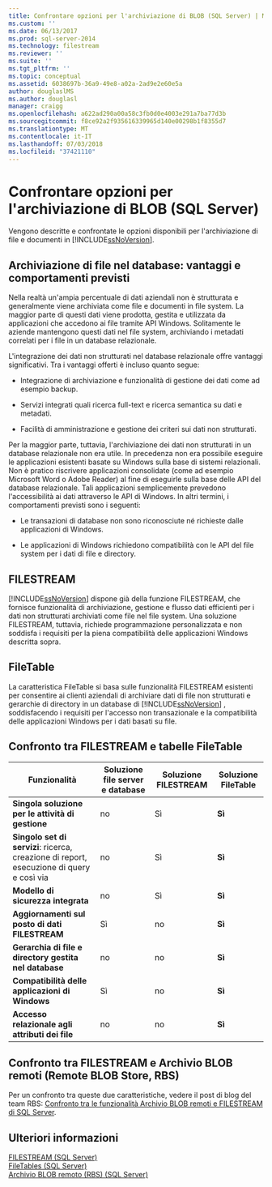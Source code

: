 ```yaml
---
title: Confrontare opzioni per l'archiviazione di BLOB (SQL Server) | Microsoft Docs
ms.custom: ''
ms.date: 06/13/2017
ms.prod: sql-server-2014
ms.technology: filestream
ms.reviewer: ''
ms.suite: ''
ms.tgt_pltfrm: ''
ms.topic: conceptual
ms.assetid: 6038697b-36a9-49e8-a02a-2ad9e2e60e5a
author: douglaslMS
ms.author: douglasl
manager: craigg
ms.openlocfilehash: a622ad290a00a58c3fb0d0e4003e291a7ba77d3b
ms.sourcegitcommit: f8ce92a2f935616339965d140e00298b1f8355d7
ms.translationtype: MT
ms.contentlocale: it-IT
ms.lasthandoff: 07/03/2018
ms.locfileid: "37421110"
---
```

# <a name="compare-options-for-storing-blobs-sql-server"></a>Confrontare opzioni per l'archiviazione di BLOB (SQL Server)
  Vengono descritte e confrontate le opzioni disponibili per l'archiviazione di file e documenti in [!INCLUDE[ssNoVersion](../../includes/ssnoversion-md.md)].  
  
##  <a name="Expectations"></a> Archiviazione di file nel database: vantaggi e comportamenti previsti  
 Nella realtà un'ampia percentuale di dati aziendali non è strutturata e generalmente viene archiviata come file e documenti in file system. La maggior parte di questi dati viene prodotta, gestita e utilizzata da applicazioni che accedono ai file tramite API Windows. Solitamente le aziende mantengono questi dati nel file system, archiviando i metadati correlati per i file in un database relazionale.  
  
 L'integrazione dei dati non strutturati nel database relazionale offre vantaggi significativi. Tra i vantaggi offerti è incluso quanto segue:  
  
-   Integrazione di archiviazione e funzionalità di gestione dei dati come ad esempio backup.  
  
-   Servizi integrati quali ricerca full-text e ricerca semantica su dati e metadati.  
  
-   Facilità di amministrazione e gestione dei criteri sui dati non strutturati.  
  
 Per la maggior parte, tuttavia, l'archiviazione dei dati non strutturati in un database relazionale non era utile. In precedenza non era possibile eseguire le applicazioni esistenti basate su Windows sulla base di sistemi relazionali. Non è pratico riscrivere applicazioni consolidate (come ad esempio Microsoft Word o Adobe Reader) al fine di eseguirle sulla base delle API del database relazionale. Tali applicazioni semplicemente prevedono l'accessibilità ai dati attraverso le API di Windows. In altri termini, i comportamenti previsti sono i seguenti:  
  
-   Le transazioni di database non sono riconosciute né richieste dalle applicazioni di Windows.  
  
-   Le applicazioni di Windows richiedono compatibilità con le API del file system per i dati di file e directory.  
  
##  <a name="Filestream"></a> FILESTREAM  
 [!INCLUDE[ssNoVersion](../../includes/ssnoversion-md.md)] dispone già della funzione FILESTREAM, che fornisce funzionalità di archiviazione, gestione e flusso dati efficienti per i dati non strutturati archiviati come file nel file system. Una soluzione FILESTREAM, tuttavia, richiede programmazione personalizzata e non soddisfa i requisiti per la piena compatibilità delle applicazioni Windows descritta sopra.  
  
##  <a name="FileTables"></a> FileTable  
 La caratteristica FileTable si basa sulle funzionalità FILESTREAM esistenti per consentire ai clienti aziendali di archiviare dati di file non strutturati e gerarchie di directory in un database di [!INCLUDE[ssNoVersion](../../includes/ssnoversion-md.md)] , soddisfacendo i requisiti per l'accesso non transazionale e la compatibilità delle applicazioni Windows per i dati basati su file.  
  
##  <a name="CompareFileTable"></a> Confronto tra FILESTREAM e tabelle FileTable  
  
|Funzionalità|Soluzione file server e database|Soluzione FILESTREAM|Soluzione FileTable|  
|-------------|---------------------------------------|-------------------------|------------------------|  
|**Singola soluzione per le attività di gestione**|no|Sì|**Sì**|  
|**Singolo set di servizi**: ricerca, creazione di report, esecuzione di query e così via|no|Sì|**Sì**|  
|**Modello di sicurezza integrata**|no|Sì|**Sì**|  
|**Aggiornamenti sul posto di dati FILESTREAM**|Sì|no|**Sì**|  
|**Gerarchia di file e directory gestita nel database**|no|no|**Sì**|  
|**Compatibilità delle applicazioni di Windows**|Sì|no|**Sì**|  
|**Accesso relazionale agli attributi dei file**|no|no|**Sì**|  
  
##  <a name="CompareRBS"></a> Confronto tra FILESTREAM e Archivio BLOB remoti (Remote BLOB Store, RBS)  
 Per un confronto tra queste due caratteristiche, vedere il post di blog del team RBS: [Confronto tra le funzionalità Archivio BLOB remoti e FILESTREAM di SQL Server](http://go.microsoft.com/fwlink/?LinkId=210317).  
  
##  <a name="more"></a> Ulteriori informazioni  
 [FILESTREAM &#40;SQL Server&#41;](filestream-sql-server.md)  
 [FileTables &#40;SQL Server&#41;](filetables-sql-server.md)  
 [Archivio BLOB remoto &#40;RBS&#41; &#40;SQL Server&#41;](remote-blob-store-rbs-sql-server.md)  
  
